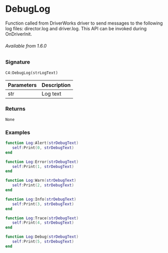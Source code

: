 # DebugLog

Function called from DriverWorks driver to send messages to the following log files: director.log and driver.log. This API can be invoked during OnDriverInit.

###### Available from 1.6.0


### Signature

`C4:DebugLog(strLogText)`


| Parameters | Description |
| --- | --- |
| str | Log text |


### Returns

`None`


### Examples

```lua
function Log:Alert(strDebugText)
   self:Print(0, strDebugText)
end

function Log:Error(strDebugText)
   self:Print(1, strDebugText)
end

function Log:Warn(strDebugText)
   self:Print(2, strDebugText)
end

function Log:Info(strDebugText)
   self:Print(3, strDebugText)
end

function Log:Trace(strDebugText)
   self:Print(4, strDebugText)
end

function Log:Debug(strDebugText)
   self:Print(5, strDebugText)
end
```